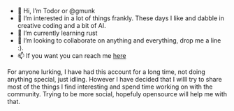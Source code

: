 - 👋 Hi, I’m Todor or @gmunk
- 👀 I’m interested in a lot of things frankly. These days I like and dabble in creative coding and a bit of AI.
- 🌱 I’m currently learning rust
- 💞️ I’m looking to collaborate on anything and everything, drop me a line :).
- 📫 If you want you can reach me [here](mailto:videvt@gmail.com)

For anyone lurking, I have had this account for a long time, not doing anything special, just idling.
However I have decided that I willl try to share most of the things I find interesting 
and spend time working on with the community. Trying to be more social, hopefuly opensource will help me with that.

<!---
gmunk/gmunk is a ✨ special ✨ repository because its `README.md` (this file) appears on your GitHub profile.
You can click the Preview link to take a look at your changes.
--->
